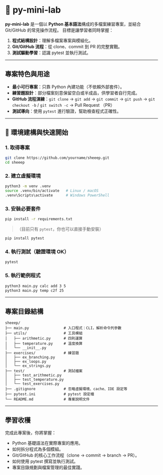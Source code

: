 # 📘 py-mini-lab

**py-mini-lab** 是一個以 **Python 基本語法**構成的多檔案練習專案，並結合 Git/GitHub 的常見操作流程。
目標是讓學習者同時掌握：

1. **程式結構設計**：理解多檔案專案與模組化。
2. **Git/GitHub 流程**：從 clone、commit 到 PR 的完整實戰。
3. **測試驅動學習**：認識 pytest 並執行測試。

---

## 專案特色與用途

* **最小可行專案**：只靠 Python 內建功能（不依賴外部套件）。
* **練習題設計**：部分檔案刻意保留空白或半成品，供學習者自行完成。
* **GitHub 流程演練**：`git clone` → `git add` → `git commit` → `git push` → `git checkout -b` / `git switch -c` → Pull Request （PR）
* **測試導向**：使用 `pytest` 進行驗證，幫助檢查程式正確性。

---

## 🚀 環境建構與快速開始

### 1. 取得專案

```bash
git clone https://github.com/yourname/sheeep.git
cd sheeep
```

### 2. 建立虛擬環境

```bash
python3 -m venv .venv
source .venv/bin/activate   # Linux / macOS
.venv\Scripts\activate      # Windows PowerShell
```

### 3. 安裝必要套件

```bash
pip install -r requirements.txt
```

> （目前只有 `pytest`，你也可以直接手動安裝）

```bash
pip install pytest
```

### 4. 執行測試（驗證環境 OK）

```bash
pytest
```

### 5. 執行範例程式

```bash
python3 main.py calc add 3 5
python3 main.py temp c2f 25
```

---

## 專案目錄結構

```
sheeep/
├── main.py                # 入口程式：CLI，解析命令列參數
├── utils/                 # 工具模組
│   ├── arithmetic.py      # 四則運算
│   ├── temperature.py     # 溫度換算
│   └── __init__.py
├── exercises/             # 練習題
│   ├── ex_branching.py
│   ├── ex_loops.py
│   └── ex_strings.py
├── test/                  # 測試檔案
│   ├── test_arithmetic.py
│   ├── test_temperature.py
│   └── test_exercises.py
├── .gitignore             # 忽略虛擬環境、cache、IDE 設定等
├── pytest.ini             # pytest 設定檔
└── README.md              # 專案說明文件
```

---

## 學習收穫

完成此專案後，你將掌握：

* Python 基礎語法在實際專案的應用。
* 如何拆分程式為多個模組。
* Git/GitHub 的核心工作流程（clone → commit → branch → PR）。
* 如何使用 pytest 撰寫並執行測試。
* 專案目錄規劃與檔案管理的最佳實踐。
